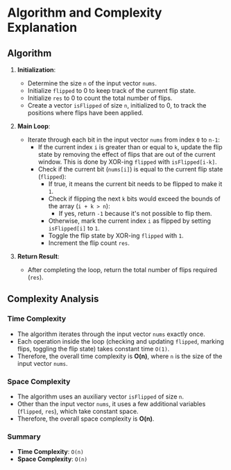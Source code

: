 # Algorithm and Complexity Explanation

## Algorithm

1. **Initialization**:
    - Determine the size `n` of the input vector `nums`.
    - Initialize `flipped` to 0 to keep track of the current flip state.
    - Initialize `res` to 0 to count the total number of flips.
    - Create a vector `isFlipped` of size `n`, initialized to 0, to track the positions where flips have been applied.

2. **Main Loop**:
    - Iterate through each bit in the input vector `nums` from index `0` to `n-1`:
        - If the current index `i` is greater than or equal to `k`, update the flip state by removing the effect of flips that are out of the current window. This is done by XOR-ing `flipped` with `isFlipped[i-k]`.
        - Check if the current bit (`nums[i]`) is equal to the current flip state (`flipped`):
            - If true, it means the current bit needs to be flipped to make it `1`.
            - Check if flipping the next `k` bits would exceed the bounds of the array (`i + k > n`):
                - If yes, return `-1` because it's not possible to flip them.
            - Otherwise, mark the current index `i` as flipped by setting `isFlipped[i]` to `1`.
            - Toggle the flip state by XOR-ing `flipped` with `1`.
            - Increment the flip count `res`.

3. **Return Result**:
    - After completing the loop, return the total number of flips required (`res`).

## Complexity Analysis

### Time Complexity

- The algorithm iterates through the input vector `nums` exactly once.
- Each operation inside the loop (checking and updating `flipped`, marking flips, toggling the flip state) takes constant time `O(1)`.
- Therefore, the overall time complexity is **O(n)**, where `n` is the size of the input vector `nums`.

### Space Complexity

- The algorithm uses an auxiliary vector `isFlipped` of size `n`.
- Other than the input vector `nums`, it uses a few additional variables (`flipped`, `res`), which take constant space.
- Therefore, the overall space complexity is **O(n)**.

### Summary

- **Time Complexity**: `O(n)`
- **Space Complexity**: `O(n)`
